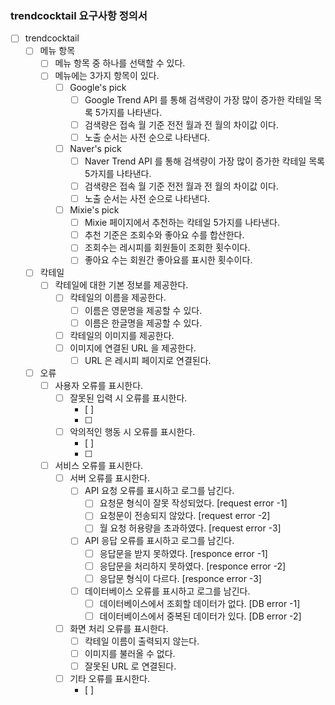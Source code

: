 ### trendcocktail 요구사항 정의서

- [ ] trendcocktail
    - [ ] 메뉴 항목
        - [ ] 메뉴 항목 중 하나를 선택할 수 있다.
        - [ ] 메뉴에는 3가지 항목이 있다.
            - [ ] Google's pick
                - [ ] Google Trend API 를 통해 검색량이 가장 많이 증가한 칵테일 목록 5가지를 나타낸다.
                - [ ] 검색량은 접속 월 기준 전전 월과 전 월의 차이값 이다.
                - [ ] 노출 순서는 사전 순으로 나타낸다.
            - [ ] Naver's pick
                - [ ] Naver Trend API 를 통해 검색량이 가장 많이 증가한 칵테일 목록 5가지를 나타낸다.
                - [ ] 검색량은 접속 월 기준 전전 월과 전 월의 차이값 이다.
                - [ ] 노출 순서는 사전 순으로 나타낸다.
            - [ ] Mixie's pick
                - [ ] Mixie 페이지에서 추천하는 칵테일 5가지를 나타낸다.
                - [ ] 추천 기준은 조회수와 좋아요 수를 합산한다.
                - [ ] 조회수는 레시피를 회원들이 조회한 횟수이다.
                - [ ] 좋아요 수는 회원간 좋아요를 표시한 횟수이다.
    - [ ] 칵테일
        - [ ] 칵테일에 대한 기본 정보를 제공한다.
            - [ ] 칵테일의 이름을 제공한다.
                - [ ] 이름은 영문명을 제공할 수 있다.
                - [ ] 이름은 한글명을 제공할 수 있다.
            - [ ] 칵테일의 이미지를 제공한다.
            - [ ] 이미지에 연결된 URL 을 제공한다.
                - [ ] URL 은 레시피 페이지로 연결된다.
    - [ ] 오류
        - [ ] 사용자 오류를 표시한다.
            - [ ] 잘못된 입력 시 오류를 표시한다.
                - [ ]
                - [ ]
            - [ ] 악의적인 행동 시 오류를 표시한다.
                - [ ]
                - [ ]
        - [ ] 서비스 오류를 표시한다.
            - [ ] 서버 오류를 표시한다.
                - [ ] API 요청 오류를 표시하고 로그를 남긴다.
                    - [ ] 요청문 형식이 잘못 작성되었다. [request error -1]
                    - [ ] 요청문이 전송되지 않았다. [request error -2]
                    - [ ] 월 요청 허용량을 초과하였다. [request error -3]
                - [ ] API 응답 오류를 표시하고 로그를 남긴다.
                    - [ ] 응답문을 받지 못하였다. [responce error -1]
                    - [ ] 응답문을 처리하지 못하였다. [responce error -2]
                    - [ ] 응답문 형식이 다르다. [responce error -3]
                - [ ] 데이터베이스 오류를 표시하고 로그를 남긴다.
                    - [ ] 데이터베이스에서 조회할 데이터가 없다. [DB error -1]
                    - [ ] 데이터베이스에서 중복된 데이터가 있다. [DB error -2]
            - [ ] 화면 처리 오류를 표시한다.
                - [ ] 칵테일 이름이 출력되지 않는다.
                - [ ] 이미지를 불러올 수 없다.
                - [ ] 잘못된 URL 로 연결된다.
            - [ ] 기타 오류를 표시한다.
                - [ ]